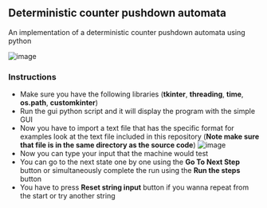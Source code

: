 ## Deterministic counter pushdown automata
An implementation of a deterministic counter pushdown automata using python

![image](https://github.com/EcolaTan/DPDA_STALGCM/assets/91467425/7f4da50f-b368-4737-b31c-4bcd75f28bc8)

### Instructions
- Make sure you have the following libraries (**tkinter**, **threading**, **time**, **os.path**, **customkinter**)
- Run the gui python script and it will display the program with the simple GUI
- Now you have to import a text file that has the specific format for examples look at the text file included in this repository (**Note make sure that file is in the same directory as the source code**)
  ![image](https://github.com/EcolaTan/DPDA_STALGCM/assets/91467425/bed6cf78-fd8f-4061-87b4-15d19c320579)
- Now you can type your input that the machine would test
- You can go to the next state one by one using the **Go To Next Step** button or simultaneously complete the run using the **Run the steps** button
- You have to press **Reset string input** button if you wanna repeat from the start or try another string
  
